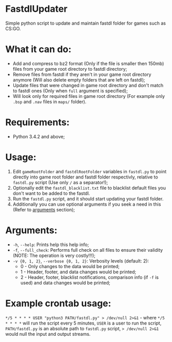 # FastdlUpdater

Simple python script to update and maintain fastdl folder for games such as CS:GO.

# What it can do:

* Add and compress to bz2 format (Only if the file is smaller then 150mb) files from your game root directory to fastdl directory;
* Remove files from fastdl if they aren't in your game root directory anymore (Will also delete empty folders that are left on fastdl);
* Update files that were changed in game root directory and don't match to fastdl ones (Only when ``full`` argument is specified);
* Will look only for required files in game root directory (For example only ``.bsp`` and ``.nav`` files in ``maps/`` folder).

# Requirements:

* Python 3.4.2 and above;

# Usage:

1. Edit ``gameRootFolder`` and ``fastdlRootFolder`` variables in ``fastdl.py`` to point directly into game root folder and fastdl folder respectivly, relative to ``fastdl.py`` script (Use only ``/`` as a separator!);
2. Optionally edit the ``fastdl_blacklist.txt`` file to blacklist default files you don't want to be added to the fastdl.
3. Run the ``fastdl.py`` script, and it should start updating your fastdl folder.
4. Additionally you can use optional arguments if you seek a need in this (Refer to [arguments](#Arguments) section);

# Arguments:
* ``-h``, ``--help``: Prints help this help info;
* ``-f``, ``--full_check``: Performs full check on all files to ensure their validity (NOTE: The operation is very costly!!!);
* ``-v {0, 1, 2}``, ``--verbose {0, 1, 2}``: Verbosity levels (default: 2):
  * 0 - Only changes to the data would be printed;
  * 1 - Header, footer, and data changes would be printed;
  * 2 - Header, footer, blacklist notifications, comparison info (if ``-f`` is used) and data changes would be printed;

# Example crontab usage:
``*/5 * * * * USER "python3 PATH/fastdl.py" > /dev/null 2>&1`` - where ``*/5 * * * *`` will run the script every 5 minutes, ``USER`` is a user to run the script, ``PATH/fastdl.py`` is an absolute path to ``fastdl.py`` script, ``> /dev/null 2>&1`` would null the input and output streams.
